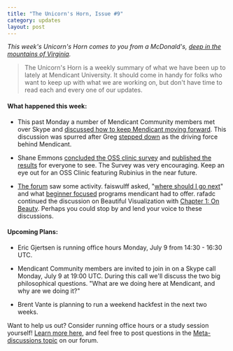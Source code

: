 ```yaml
---
title: "The Unicorn's Horn, Issue #9"
category: updates
layout: post
---
```


_This week's Unicorn's Horn comes to you from a McDonald's, [deep in the mountains of Virginia](https://maps.google.com/maps?ie=UTF8&cid=11116311971813138899&q=Mc+Donald's&gl=US&hl=en&t=h&z=16&vpsrc=0&iwloc=A)._

> The Unicorn's Horn is a weekly summary of what we have been up to lately at Mendicant University. It should come in handy for folks who want to keep up with what we are working on, but don't have time to read each and every one of our updates.

#### What happened this week:

* This past Monday a number of Mendicant Community members met over Skype and [discussed how to keep Mendicant moving forward](http://mendicantuniversity.org/updates/2012/07/06/moving-forward.html). This discussion was spurred after Greg [stepped down](http://forum.mendicantuniversity.org/discussion/32/changing-my-role-in-mendicant) as the driving force behind Mendicant.

* Shane Emmons [concluded the OSS clinic survey](http://mendicantuniversity.org/updates/2012/06/26/oss-clinic-survey.html) and [published the results](http://mendicantuniversity.org/updates/2012/07/06/oss-clinc-survey-results.html) for everyone to see. The Survey was very encouraging. Keep an eye out for an OSS Clinic featuring Rubinius in the near future.

* [The forum](http://forum.mendicantuniversity.org/) saw some activity. faiswulff asked, "[where should I go next](http://forum.mendicantuniversity.org/discussion/37/basic-railsrubyist-where-should-i-go-next)" and what [beginner focused](http://forum.mendicantuniversity.org/discussion/35/beginner-focused) programs mendicant had to offer. rafadc continued the discussion on Beautiful Visualization with [Chapter 1: On Beauty](http://forum.mendicantuniversity.org/discussion/30/beautiful-visualization-chapter-1-on-beauty). Perhaps you could stop by and lend your voice to these discussions.

#### Upcoming Plans:

* Eric Gjertsen is running office hours Monday, July 9 from 14:30 - 16:30 UTC.

* Mendicant Community members are invited to join in on a Skype call Monday, July 9 at 19:00 UTC. During this call we'll discuss the two big philosophical questions. "What are we doing here at Mendicant, and why are we doing it?"

* Brent Vante is planning to run a weekend hackfest in the next two weeks.

Want to help us out? Consider running office hours or a study session yourself! [Learn more here](https://github.com/mendicant/mendicantuniversity.org/wiki/How-to-post-an-activity-to-mendicantuniversity.org), and feel free to post questions in the [Meta-discussions topic](http://forum.mendicantuniversity.org/categories/meta-discussions) on our forum.